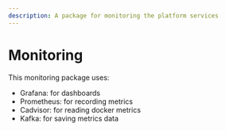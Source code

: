```yaml
---
description: A package for monitoring the platform services
---
```


# Monitoring

This monitoring package uses:&#x20;

* Grafana: for dashboards
* Prometheus: for recording metrics
* Cadvisor: for reading docker metrics&#x20;
* Kafka: for saving metrics data
